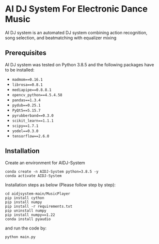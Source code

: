 AI DJ System For Electronic Dance Music
=======================================

AI DJ system is an automated DJ system combining action recognition, song selection, and beatmatching with equalizer mixing

Prerequisites
-------------

AI DJ system was tested on Python 3.8.5 and the following packages have to be installed:

- `madmom==0.16.1`
- `librosa==0.8.1`
- `mediapipe==0.8.8.1`
- `opencv_python==4.5.4.58`
- `pandas==1.3.4`
- `pydub==0.25.1`
- `PyQt5==5.15.7`
- `pyrubberband==0.3.0`
- `scikit_learn==1.1.1`
- `scipy==1.7.1`
- `yodel==0.3.0`
- `tensorflow==2.6.0`

Installation
-------------
Create an environment for AIDJ-System
```
conda create -n AIDJ-System python=3.8.5 -y
conda activate AIDJ-System
```
Installation steps as below (Please follow step by step):
```
cd aidjsystem-main/MusicPlayer
pip install cython
pip install numpy
pip install -r requirements.txt
pip uninstall numpy
pip install numpy==1.22
conda install pyaudio
```
and run the code by:
```
python main.py
```
